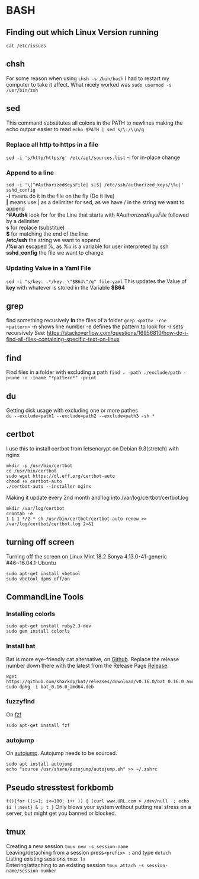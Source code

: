 # BASH
## Finding out which Linux Version running
`cat /etc/issues`
## chsh
For some reason when using `chsh -s /bin/bash` I had to restart my computer to take it affect. What nicely worked was `sudo usermod -s /usr/bin/zsh`

## sed
This command substitutes all colons in the PATH to newlines making the echo outpur easier to read
`echo $PATH | sed s/\:/\\n/g`

### Replace all http to https in a file
`sed -i 's/http/https/g' /etc/apt/sources.list`
-i for in-place change

### Append to a line
`sed -i '\|^#AuthorizedKeysFile| s|$| /etc/ssh/authorized_keys/\%u|' sshd_config`  
**-i** means do it in the file on the fly (Do it live)  
**\|** means use | as a delimiter for sed, as we have / in the string we want to append  
**^#Auth#** look for for the Line that starts with *#AuthorizedKeysFile* followed by a delimiter  
**s** for replace (substitue)  
**$** for matching the end of the line  
**/etc/ssh** the string we want to append  
**/\%u** an escaped %, as _%u_ is a variable for user interpreted by ssh  
**sshd_config** the file we want to change  

### Updating Value in a Yaml File
`sed -i "s/key: .*/key: \"$B64\"/g" file.yaml`
This updates the Value of __key__ with whatever is stored in the Variable __$B64__
## grep
find something recusively **in** the files of a folder
`grep <path> -rne <pattern>`
-n shows line number
-e defines the pattern to look for
-r sets recursively
See: https://stackoverflow.com/questions/16956810/how-do-i-find-all-files-containing-specific-text-on-linux

## find
Find files in a folder with excluding a path
`find . -path ./exclude/path -prune -o -iname "*pattern*" -print`

## du
Getting disk usage with excluding one or more pathes  
`du --exclude=path1 --exclude=path2 --exclude=path3 -sh *`

## certbot
I use this to install certbot from letsencrypt on Debian 9.3(stretch) with nginx
```
mkdir -p /usr/bin/certbot
cd /usr/bin/certbot
sudo wget https://dl.eff.org/certbot-auto
chmod +x certbot-auto
./certbot-auto --installer nginx
```
Making it update every 2nd month and log into /var/log/certbot/certbot.log
```
mkdir /var/log/certbot
crontab -e
1 1 1 */2 * sh /usr/bin/certbot/certbot-auto renew >> /var/log/certbot/certbot.log 2>&1
```
## turning off screen
Turning off the screen on Linux Mint 18.2 Sonya
4.13.0-41-generic #46~16.04.1-Ubuntu
```
sudo apt-get install vbetool
sudo vbetool dpms off/on
```
## CommandLine Tools
### Installing colorls
```
sudo apt-get install ruby2.3-dev
sudo gem install colorls
```
### Install bat
Bat is more eye-friendly cat alternative, on [Github](https://github.com/sharkdp/bat). 
Replace the release number down there with the latest from the
Release Page [Release](https://github.com/sharkdp/bat/releases/).
```
wget https://github.com/sharkdp/bat/releases/download/v0.16.0/bat_0.16.0_amd64.deb
sudo dpkg -i bat_0.16.0_amd64.deb
```
### fuzzyfind
On [fzf](https://github.com/junegunn/fzf)
```
sudo apt-get install fzf
```
### autojump
On [autojump](https://github.com/wting/autojump). Autojump needs to be sourced.
```
sudo apt install autojump
echo "source /usr/share/autojump/autojump.sh" >> ~/.zshrc
```

## Pseudo stresstest forkbomb
`t(){for ((i=1; i<=100; i++ )) { (curl www.URL.com > /dev/null  ; echo $i );next} & ; t }`
Only blows your system without putting real stress on a server, but might get you banned or blocked.

## tmux
Creating a new session `tmux new -s session-name`  
Leaving/detaching from a session press`<prefix> :` and type `detach`  
Listing existing sessions `tmux ls`  
Entering/attaching to an existing session `tmux attach -s session-name/session-number`    
